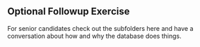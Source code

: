 ## Optional Followup Exercise

For senior candidates check out the subfolders here and have a conversation about how and why the database does things.